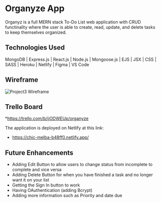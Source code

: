# Organyze App

Organyz is a full MERN stack To-Do List web application with CRUD functinality where the user is able to create, read, update, and delete tasks to keep themselves organized. 


## Technologies Used

MongoDB | Express.js | React.js | Node.js | Mongoose.js | EJS | JSX | CSS | SASS | Heroku | Netlify | Figma | VS Code 


## Wireframe
![Project3 Wireframe](https://user-images.githubusercontent.com/82068480/175452936-f979258b-9b9c-4c87-a619-ad0f292711de.png)


## Trello Board
*https://trello.com/b/ijODWEUp/organyze


The application is deployed on Netlify at this link:
* https://chic-melba-b48ff0.netlify.app/


## Future Enhancements
* Adding Edit Button to allow users to change status from incomplete to complete and vice versa
* Adding Delete Button for when you have finished a task and no longer want it on your list
* Getting the Sign In button to work
* Having OAuthentication (adding Bcrypt)
* Adding more information such as Priority and date due
